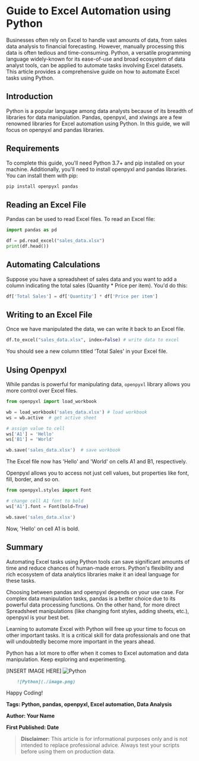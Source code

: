# Guide to Excel Automation using Python

Businesses often rely on Excel to handle vast amounts of data, from sales data analysis to financial forecasting. However, manually processing this data is often tedious and time-consuming. Python, a versatile programming language widely-known for its ease-of-use and broad ecosystem of data analyst tools, can be applied to automate tasks involving Excel datasets. This article provides a comprehensive guide on how to automate Excel tasks using Python.

## Introduction

Python is a popular language among data analysts because of its breadth of libraries for data manipulation. Pandas, openpyxl, and xlwings are a few renowned libraries for Excel automation using Python. In this guide, we will focus on openpyxl and pandas libraries.

## Requirements

To complete this guide, you'll need Python 3.7+ and pip installed on your machine. Additionally, you'll need to install openpyxl and pandas libraries. You can install them with pip:

```bash
pip install openpyxl pandas
```

## Reading an Excel File

Pandas can be used to read Excel files. To read an Excel file:

```python
import pandas as pd

df = pd.read_excel("sales_data.xlsx")
print(df.head())
```

## Automating Calculations

Suppose you have a spreadsheet of sales data and you want to add a column indicating the total sales (Quantity * Price per item). You'd do this:

```python
df['Total Sales'] = df['Quantity'] * df['Price per item']
```

## Writing to an Excel File

Once we have manipulated the data, we can write it back to an Excel file. 

```python
df.to_excel("sales_data.xlsx", index=False) # write data to excel
```

You should see a new column titled 'Total Sales' in your Excel file.

## Using Openpyxl

While pandas is powerful for manipulating data, `openpyxl` library allows you more control over Excel files.

```python
from openpyxl import load_workbook

wb = load_workbook('sales_data.xlsx') # load workbook
ws = wb.active  # get active sheet

# assign value to cell
ws['A1'] = 'Hello'
ws['B1'] = 'World'

wb.save('sales_data.xlsx')  # save workbook
```

The Excel file now has 'Hello' and 'World' on cells A1 and B1, respectively.

Openpyxl allows you to access not just cell values, but properties like font, fill, border, and so on.

```python
from openpyxl.styles import Font

# change cell A1 font to bold
ws['A1'].font = Font(bold=True)

wb.save('sales_data.xlsx')
```

Now, 'Hello' on cell A1 is bold.

## Summary

Automating Excel tasks using Python tools can save significant amounts of time and reduce chances of human-made errors. Python's flexibility and rich ecosystem of data analytics libraries make it an ideal language for these tasks.

Choosing between pandas and openpyxl depends on your use case. For complex data manipulation tasks, pandas is a better choice due to its powerful data processing functions. On the other hand, for more direct Spreadsheet manipulations (like changing font styles, adding sheets, etc.), openpyxl is your best bet.

Learning to automate Excel with Python will free up your time to focus on other important tasks. It is a critical skill for data professionals and one that will undoubtedly become more important in the years ahead.

Python has a lot more to offer when it comes to Excel automation and data manipulation. Keep exploring and experimenting.

[INSERT IMAGE HERE]
![Python](./image.png)

```markdown
    ![Python](./image.png)
``` 

Happy Coding!

**Tags: Python, pandas, openpyxl, Excel automation, Data Analysis**

**Author: Your Name**

**First Published: Date**

> **Disclaimer:** This article is for informational purposes only and is not intended to replace professional advice. Always test your scripts before using them on production data.